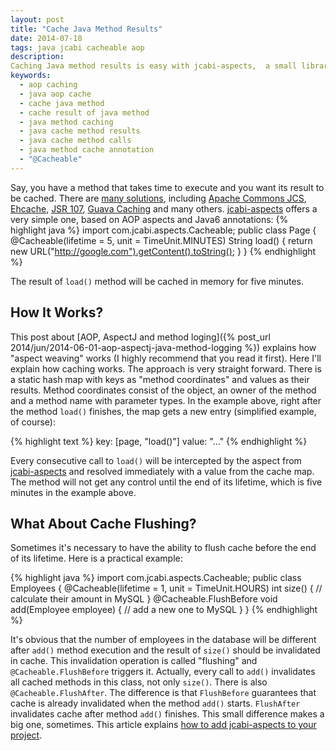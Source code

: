 ```yaml
---
layout: post
title: "Cache Java Method Results"
date: 2014-07-18
tags: java jcabi cacheable aop
description:
Caching Java method results is easy with jcabi-aspects,  a small library that uses AspectJ and Java annotations.
keywords:
  - aop caching
  - java aop cache
  - cache java method
  - cache result of java method
  - java method caching
  - java cache method results
  - java cache method calls
  - java method cache annotation
  - "@Cacheable"
---
```


Say, you have a method that takes time to execute and you want its result to be cached. There are [many solutions](http://www.coderanch.com/how-to/java/CachingStrategies), including 
[Apache Commons JCS](http://commons.apache.org/proper/commons-jcs/),
[Ehcache](http://www.ehcache.org),
[JSR 107](https://jcp.org/en/jsr/detail?id=107),
[Guava Caching](https://code.google.com/p/guava-libraries/wiki/CachesExplained)
and many others.
[jcabi-aspects](http://aspects.jcabi.com/annotation-cacheable.html) offers a very simple one, based on AOP aspects and Java6 annotations:
{% highlight java %}
import com.jcabi.aspects.Cacheable;
public class Page {
  @Cacheable(lifetime = 5, unit = TimeUnit.MINUTES)
  String load() {
    return new URL("http://google.com").getContent().toString();
  }
}
{% endhighlight %}

The result of `load()` method will be cached in memory for five minutes.

<!--more-->
## How It Works?
This post about [AOP, AspectJ and method loging]({% post_url 2014/jun/2014-06-01-aop-aspectj-java-method-logging %}) explains how "aspect weaving" works (I highly recommend that you read it first).
Here I'll explain how caching works.
The approach is very straight forward. There is a static hash map with keys as "method coordinates" and values as their results. Method coordinates consist of the object, an owner of the method and a method name with parameter types.
In the example above, right after the method `load()` finishes, the map gets a new entry (simplified example, of course):

{% highlight text %}
key: [page, "load()"]
value: "<html>...</html>"
{% endhighlight %}

Every consecutive call to `load()` will be intercepted by the aspect from [jcabi-aspects](http://aspects.jcabi.com) and resolved immediately with a value from the cache map. The method will not get any control until the end of its lifetime, which is five minutes in the example above.

## What About Cache Flushing?
Sometimes it's necessary to have the ability to flush cache before the end of its lifetime. Here is a practical example:

{% highlight java %}
import com.jcabi.aspects.Cacheable;
public class Employees {
  @Cacheable(lifetime = 1, unit = TimeUnit.HOURS)
  int size() {
    // calculate their amount in MySQL
  }
  @Cacheable.FlushBefore
  void add(Employee employee) {
    // add a new one to MySQL
  }
}
{% endhighlight %}

It's obvious that the number of employees in the database will be different after `add()` method execution and the result of `size()` should be invalidated in cache. This invalidation operation is called "flushing" and `@Cacheable.FlushBefore` triggers it.
Actually, every call to `add()` invalidates all cached methods in this class, not only `size()`.
There is also `@Cacheable.FlushAfter`. The difference is that `FlushBefore` guarantees that cache is already invalidated when the method `add()` starts.
`FlushAfter` invalidates cache after method `add()` finishes. This small difference makes a big one, sometimes.
This article explains [how to add jcabi-aspects to your project](http://aspects.jcabi.com/example-weaving.html).
